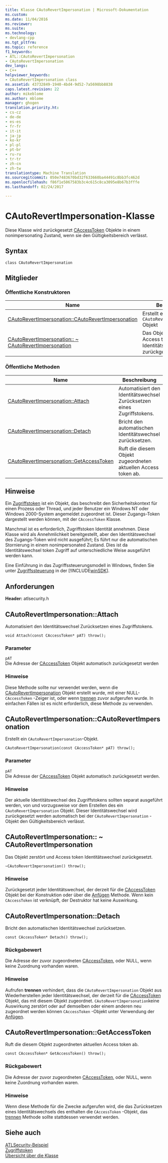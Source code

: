 ```yaml
---
title: Klasse CAutoRevertImpersonation | Microsoft-Dokumentation
ms.custom: 
ms.date: 11/04/2016
ms.reviewer: 
ms.suite: 
ms.technology:
- devlang-cpp
ms.tgt_pltfrm: 
ms.topic: reference
f1_keywords:
- ATL::CAutoRevertImpersonation
- CAutoRevertImpersonation
dev_langs:
- C++
helpviewer_keywords:
- CAutoRevertImpersonation class
ms.assetid: 43732849-1940-4bd4-9d52-7a5698bb8838
caps.latest.revision: 22
author: mikeblome
ms.author: mblome
manager: ghogen
translation.priority.ht:
- cs-cz
- de-de
- es-es
- fr-fr
- it-it
- ja-jp
- ko-kr
- pl-pl
- pt-br
- ru-ru
- tr-tr
- zh-cn
- zh-tw
translationtype: Machine Translation
ms.sourcegitcommit: 050e7483670bd32f633660ba44491c8bb3fc462d
ms.openlocfilehash: f86f1e5067583b3c4c615c8ca3095e8b67b3fffe
ms.lasthandoff: 02/24/2017

---
```

# <a name="cautorevertimpersonation-class"></a>CAutoRevertImpersonation-Klasse
Diese Klasse wird zurückgesetzt [CAccessToken](../../atl/reference/caccesstoken-class.md) Objekte in einem nonimpersonating Zustand, wenn sie den Gültigkeitsbereich verlässt.  
  
## <a name="syntax"></a>Syntax  
  
```
class CAutoRevertImpersonation
```  
  
## <a name="members"></a>Mitglieder  
  
### <a name="public-constructors"></a>Öffentliche Konstruktoren  
  
|Name|Beschreibung|  
|----------|-----------------|  
|[CAutoRevertImpersonation::CAutoRevertImpersonation](#cautorevertimpersonation)|Erstellt ein `CAutoRevertImpersonation` Objekt|  
|[CAutoRevertImpersonation:: ~ CAutoRevertImpersonation](#dtor)|Das Objekt zerstört und Access token Identitätswechsel zurückgesetzt.|  
  
### <a name="public-methods"></a>Öffentliche Methoden  
  
|Name|Beschreibung|  
|----------|-----------------|  
|[CAutoRevertImpersonation::Attach](#attach)|Automatisiert den Identitätswechsel Zurücksetzen eines Zugriffstokens.|  
|[CAutoRevertImpersonation::Detach](#detach)|Bricht den automatischen Identitätswechsel zurücksetzen.|  
|[CAutoRevertImpersonation::GetAccessToken](#getaccesstoken)|Ruft die diesem Objekt zugeordneten aktuellen Access token ab.|  
  
## <a name="remarks"></a>Hinweise  
 Ein [Zugriffstoken](http://msdn.microsoft.com/library/windows/desktop/aa374909) ist ein Objekt, das beschreibt den Sicherheitskontext für einen Prozess oder Thread, und jeder Benutzer ein Windows NT oder Windows 2000-System angemeldet zugeordnet ist. Dieser Zugangs-Token dargestellt werden können, mit der `CAccessToken` Klasse.  
  
 Manchmal ist es erforderlich, Zugriffstoken Identität annehmen. Diese Klasse wird als Annehmlichkeit bereitgestellt, aber den Identitätswechsel des Zugangs-Token wird nicht ausgeführt; Es führt nur die automatischen Stornierung in einem nonimpersonated Zustand. Dies ist da Identitätswechsel token Zugriff auf unterschiedliche Weise ausgeführt werden kann.  
  
 Eine Einführung in das Zugriffssteuerungsmodell in Windows, finden Sie unter [Zugriffssteuerung](http://msdn.microsoft.com/library/windows/desktop/aa374860) in der [!INCLUDE[winSDK](../../atl/includes/winsdk_md.md)].  
  
## <a name="requirements"></a>Anforderungen  
 **Header:** atlsecurity.h  
  
##  <a name="a-nameattacha--cautorevertimpersonationattach"></a><a name="attach"></a>CAutoRevertImpersonation::Attach  
 Automatisiert den Identitätswechsel Zurücksetzen eines Zugriffstokens.  
  
```
void Attach(const CAccessToken* pAT) throw();
```  
  
### <a name="parameters"></a>Parameter  
 `pAT`  
 Die Adresse der [CAccessToken](../../atl/reference/caccesstoken-class.md) Objekt automatisch zurückgesetzt werden  
  
### <a name="remarks"></a>Hinweise  
 Diese Methode sollte nur verwendet werden, wenn die [CAutoRevertImpersonation](../../atl/reference/cautorevertimpersonation-class.md) Objekt erstellt wurde, mit einer NULL- `CAccessToken` -Zeiger ist, oder wenn [trennen](#detach) zuvor aufgerufen wurde. In einfachen Fällen ist es nicht erforderlich, diese Methode zu verwenden.  
  
##  <a name="a-namecautorevertimpersonationa--cautorevertimpersonationcautorevertimpersonation"></a><a name="cautorevertimpersonation"></a>CAutoRevertImpersonation::CAutoRevertImpersonation  
 Erstellt ein `CAutoRevertImpersonation`-Objekt.  
  
```
CAutoRevertImpersonation(const CAccessToken* pAT) throw();
```  
  
### <a name="parameters"></a>Parameter  
 `pAT`  
 Die Adresse der [CAccessToken](../../atl/reference/caccesstoken-class.md) Objekt automatisch zurückgesetzt werden.  
  
### <a name="remarks"></a>Hinweise  
 Der aktuelle Identitätswechsel des Zugriffstokens sollten separat ausgeführt werden, von und vorzugsweise vor dem Erstellen des ein `CAutoRevertImpersonation` Objekt. Dieser Identitätswechsel wird zurückgesetzt werden automatisch bei der `CAutoRevertImpersonation` -Objekt den Gültigkeitsbereich verlässt.  
  
##  <a name="a-namedtora--cautorevertimpersonationcautorevertimpersonation"></a><a name="dtor"></a>CAutoRevertImpersonation:: ~ CAutoRevertImpersonation  
 Das Objekt zerstört und Access token Identitätswechsel zurückgesetzt.  
  
```
~CAutoRevertImpersonation() throw();
```  
  
### <a name="remarks"></a>Hinweise  
 Zurückgesetzt jeder Identitätswechsel, der derzeit für die [CAccessToken](../../atl/reference/caccesstoken-class.md) Objekt bei der Konstruktion oder über die [Anfügen](#attach) Methode. Wenn kein `CAccessToken` ist verknüpft, der Destruktor hat keine Auswirkung.  
  
##  <a name="a-namedetacha--cautorevertimpersonationdetach"></a><a name="detach"></a>CAutoRevertImpersonation::Detach  
 Bricht den automatischen Identitätswechsel zurücksetzen.  
  
```
const CAccessToken* Detach() throw();
```  
  
### <a name="return-value"></a>Rückgabewert  
 Die Adresse der zuvor zugeordneten [CAccessToken](../../atl/reference/caccesstoken-class.md), oder NULL, wenn keine Zuordnung vorhanden waren.  
  
### <a name="remarks"></a>Hinweise  
 Aufrufen **trennen** verhindert, dass die `CAutoRevertImpersonation` Objekt aus Wiederherstellen jeder Identitätswechsel, der derzeit für die [CAccessToken](../../atl/reference/caccesstoken-class.md) Objekt, das mit diesem Objekt zugeordnet. `CAutoRevertImpersonation`keine Auswirkung zerstört oder auf demselben oder einem anderen neu zugeordnet werden können `CAccessToken` -Objekt unter Verwendung der [Anfügen](#attach).  
  
##  <a name="a-namegetaccesstokena--cautorevertimpersonationgetaccesstoken"></a><a name="getaccesstoken"></a>CAutoRevertImpersonation::GetAccessToken  
 Ruft die diesem Objekt zugeordneten aktuellen Access token ab.  
  
```
const CAccessToken* GetAccessToken() throw();
```  
  
### <a name="return-value"></a>Rückgabewert  
 Die Adresse der zuvor zugeordneten [CAccessToken](../../atl/reference/caccesstoken-class.md), oder NULL, wenn keine Zuordnung vorhanden waren.  
  
### <a name="remarks"></a>Hinweise  
 Wenn diese Methode für die Zwecke aufgerufen wird, die das Zurücksetzen eines Identitätswechsels des enthalten die `CAccessToken` -Objekt, das [trennen](#detach) Methode sollte stattdessen verwendet werden.  
  
## <a name="see-also"></a>Siehe auch  
 [ATLSecurity-Beispiel](../../visual-cpp-samples.md)   
 [Zugriffstoken](http://msdn.microsoft.com/library/windows/desktop/aa374909)   
 [Übersicht über die Klasse](../../atl/atl-class-overview.md)

